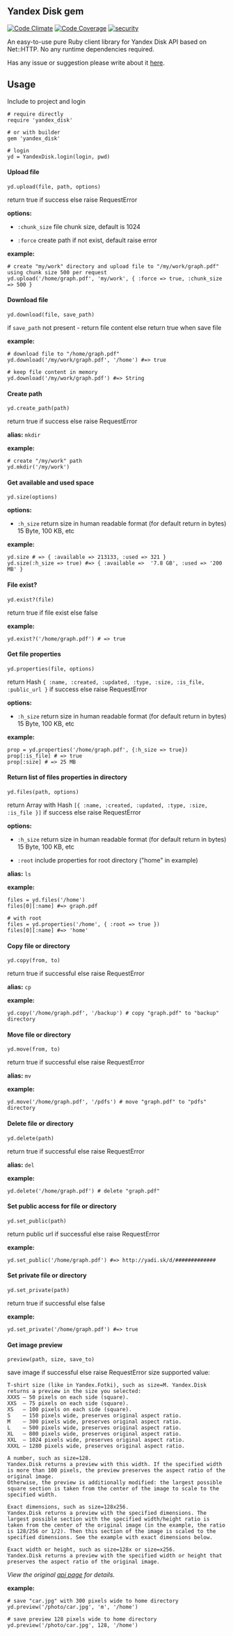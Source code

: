 ## Yandex Disk gem
[![Code Climate](https://codeclimate.com/github/denwwer/yandex_disk.png?t=1)](https://codeclimate.com/github/denwwer/yandex_disk)
[![Code Coverage](https://codeclimate.com/github/denwwer/yandex_disk/coverage.png)](https://codeclimate.com/github/denwwer/yandex_disk)
[![security](https://hakiri.io/github/denwwer/yandex_disk/master.svg)](https://hakiri.io/github/denwwer/yandex_disk/master)

An easy-to-use pure Ruby client library for Yandex Disk API based on Net::HTTP. No any runtime dependencies required.

Has any issue or suggestion please write about it [here](https://github.com/denwwer/yandex_disk/issues).
## Usage
Include to project and login

    # require directly
    require 'yandex_disk'
    
    # or with builder
    gem 'yandex_disk'
    
    # login
    yd = YandexDisk.login(login, pwd)
#### Upload file

    yd.upload(file, path, options)
return true if success else raise RequestError

**options:**

* `:chunk_size` file chunk size, default is 1024

* `:force` create path if not exist, default raise error


**example:**

    # create "my/work" directory and upload file to "/my/work/graph.pdf" using chunk size 500 per request
    yd.upload('/home/graph.pdf', 'my/work', { :force => true, :chunk_size => 500 }

#### Download file

    yd.download(file, save_path)

if `save_path` not present - return file content else return true when save file

**example:**
  
    # download file to "/home/graph.pdf"
    yd.download('/my/work/graph.pdf', '/home') #=> true
    
    # keep file content in memory
    yd.download('/my/work/graph.pdf') #=> String
#### Create path

    yd.create_path(path)

return true if success else raise RequestError

  **alias:** `mkdir`

  **example:**

    # create "/my/work" path
    yd.mkdir('/my/work')
#### Get available and used space

    yd.size(options)

  **options:**

  * `:h_size` return size in human readable format (for default return in bytes) 15 Byte, 100 KB, etc

  **example:**

    yd.size # => { :available => 213133, :used => 321 }
    yd.size(:h_size => true) #=> { :available =>  '7.8 GB', :used => '200 MB' }
#### File exist?

    yd.exist?(file) 

return true if file exist else false

  **example:**

    yd.exist?('/home/graph.pdf') # => true
#### Get file properties

    yd.properties(file, options)

return Hash `{ :name, :created, :updated, :type, :size, :is_file, :public_url }` if success else raise RequestError

 **options:**

   * `:h_size` return size in human readable format (for default return in bytes) 15 Byte, 100 KB, etc

  **example:**

    prop = yd.properties('/home/graph.pdf', {:h_size => true})
    prop[:is_file] # => true
    prop[:size] # => 25 MB
#### Return list of files properties in directory

    yd.files(path, options)

  return Array with Hash `[{ :name, :created, :updated, :type, :size, :is_file }]` if success else raise RequestError

 **options:**

   * `:h_size` return size in human readable format (for default return in bytes) 15 Byte, 100 KB, etc

   * `:root` include properties for root directory ("home" in example)

  **alias:** `ls`

  **example:**

    files = yd.files('/home')
    files[0][:name] #=> graph.pdf
    
    # with root
    files = yd.properties('/home', { :root => true })
    files[0][:name] #=> 'home'
#### Copy file or directory

    yd.copy(from, to)

return true if successful else raise RequestError

  **alias:** `cp`

  **example:**

    yd.copy('/home/graph.pdf', '/backup') # copy "graph.pdf" to "backup" directory
#### Move file or directory

    yd.move(from, to)

return true if successful else raise RequestError

  **alias:** `mv`

  **example:**

    yd.move('/home/graph.pdf', '/pdfs') # move "graph.pdf" to "pdfs" directory
#### Delete file or directory

    yd.delete(path)

return true if successful else raise RequestError

  **alias:** `del`

  **example:**

    yd.delete('/home/graph.pdf') # delete "graph.pdf"
#### Set public access for file or directory

    yd.set_public(path)

return public url if successful else raise RequestError

  **example:**

    yd.set_public('/home/graph.pdf') #=> http://yadi.sk/d/#############
#### Set private file or directory

    yd.set_private(path)

return true if successful else false

  **example:**

    yd.set_private('/home/graph.pdf') #=> true
#### Get image preview

    preview(path, size, save_to)

save image if successful else raise RequestError
 size supported value:

    T-shirt size (like in Yandex.Fotki), such as size=M. Yandex.Disk returns a preview in the size you selected:
    XXXS — 50 pixels on each side (square).
    XXS  — 75 pixels on each side (square).
    XS   — 100 pixels on each side (square).
    S    — 150 pixels wide, preserves original aspect ratio.
    M    — 300 pixels wide, preserves original aspect ratio.
    L    — 500 pixels wide, preserves original aspect ratio.
    XL   — 800 pixels wide, preserves original aspect ratio.
    XXL  — 1024 pixels wide, preserves original aspect ratio.
    XXXL — 1280 pixels wide, preserves original aspect ratio.

    A number, such as size=128.
    Yandex.Disk returns a preview with this width. If the specified width is more than 100 pixels, the preview preserves the aspect ratio of the original image.
    Otherwise, the preview is additionally modified: the largest possible square section is taken from the center of the image to scale to the specified width.

    Exact dimensions, such as size=128x256.
    Yandex.Disk returns a preview with the specified dimensions. The largest possible section with the specified width/height ratio is taken from the center of the original image (in the example, the ratio is 128/256 or 1/2). Then this section of the image is scaled to the specified dimensions. See the example with exact dimensions below.

    Exact width or height, such as size=128x or size=x256.
    Yandex.Disk returns a preview with the specified width or height that preserves the aspect ratio of the original image.
*View the original [api page](http://api.yandex.com/disk/doc/dg/reference/preview.xml) for details.*

  **example:**

    # save "car.jpg" with 300 pixels wide to home directory
    yd.preview('/photo/car.jpg', 'm', '/home') 
  
    # save preview 128 pixels wide to home directory
    yd.preview('/photo/car.jpg', 128, '/home') 
